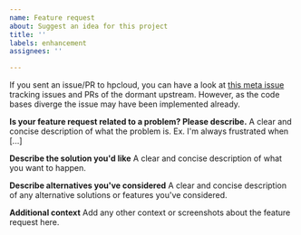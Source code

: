 ```yaml
---
name: Feature request
about: Suggest an idea for this project
title: ''
labels: enhancement
assignees: ''

---
```


If you sent an issue/PR to hpcloud, you can have a look at
[this meta issue](https://github.com/nxadm/tail/issues/6) tracking issues
and PRs of the dormant upstream. However, as the code bases diverge the
issue may have been implemented already.

**Is your feature request related to a problem? Please describe.**
A clear and concise description of what the problem is. Ex. I'm always frustrated when [...]

**Describe the solution you'd like**
A clear and concise description of what you want to happen.

**Describe alternatives you've considered**
A clear and concise description of any alternative solutions or features you've considered.

**Additional context**
Add any other context or screenshots about the feature request here.
